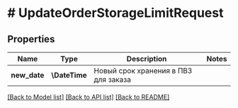 # # UpdateOrderStorageLimitRequest

## Properties

Name | Type | Description | Notes
------------ | ------------- | ------------- | -------------
**new_date** | **\DateTime** | Новый срок хранения в ПВЗ для заказа |

[[Back to Model list]](../../README.md#models) [[Back to API list]](../../README.md#endpoints) [[Back to README]](../../README.md)
